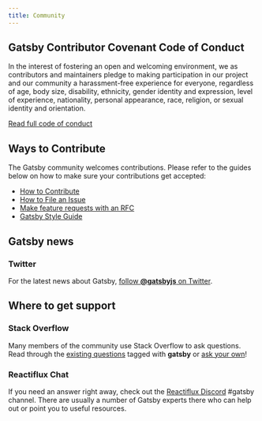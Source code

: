 ```yaml
---
title: Community
---
```

## Gatsby Contributor Covenant Code of Conduct

In the interest of fostering an open and welcoming environment, we as contributors and maintainers pledge to making participation in our project and our community a harassment-free experience for everyone, regardless of age, body size, disability, ethnicity, gender identity and expression, level of experience, nationality, personal appearance, race, religion, or sexual identity and orientation.

[Read full code of conduct](/code-of-conduct/)

## Ways to Contribute

The Gatsby community welcomes contributions. Please refer to the guides below on how to make sure your contributions get accepted:

* [How to Contribute](/docs/how-to-contribute/)
* [How to File an Issue](/docs/how-to-file-an-issue/)
* [Make feature requests with an RFC](/blog/2018-04-06-introducing-gatsby-rfc-process/)
* [Gatsby Style Guide](/docs/gatsby-style-guide/)

## Gatsby news

### Twitter

For the latest news about Gatsby, [follow **@gatsbyjs** on Twitter](https://twitter.com/gatsbyjs).

## Where to get support

### Stack Overflow

Many members of the community use Stack Overflow to ask questions. Read through the [existing questions](http://stackoverflow.com/questions/tagged/gatsby) tagged with **gatsby** or [ask your own](http://stackoverflow.com/questions/ask?tags=gatsby)!

### Reactiflux Chat

If you need an answer right away, check out the [Reactiflux Discord](https://discord.gg/0ZcbPKXt5bVoxkfV) #gatsby channel. There are usually a number of Gatsby experts there who can help out or point you to useful resources.
